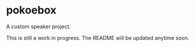 # pokoebox
A custom speaker project.

This is still a work in progress. The README will be updated anytime soon.

